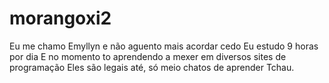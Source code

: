 # morangoxi2 
Eu me chamo Emyllyn 
e não aguento mais acordar cedo
Eu estudo 9 horas por dia 
E no momento to aprendendo a mexer em diversos sites de programação 
Eles são legais até, só meio chatos de aprender
Tchau.
